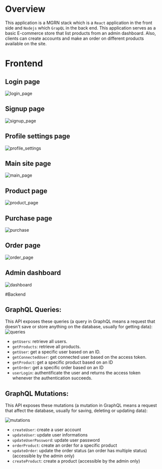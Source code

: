 # Overview 

 This application is a MGRN stack which is a `React` application in the front side and `Nodejs` which `GrapQL` in the back end.
This application serves as a basic E-commerce store that list products from an admin dashboard. Also, clients can create accounts and make an order on different products available on the site.

# Frontend
## Login page
![login_page](https://amirplatform.s3.eu-central-1.amazonaws.com/project/pc4y3bmyakbfqitwydij.png)
## Signup page
![signup_page](https://amirplatform.s3.eu-central-1.amazonaws.com/project/luj6o8yzbfo3bnslqazw.png)
## Profile settings page
![profile_settings](https://amirplatform.s3.eu-central-1.amazonaws.com/project/rrejks0cbvevjft9bl69.png)

## Main site page 
![main_page](https://amirplatform.s3.eu-central-1.amazonaws.com/project/tzqukmid7nnbz9eo25kg.png)
## Product page
![product_page](https://amirplatform.s3.eu-central-1.amazonaws.com/project/mwsc28t3hdgygtygpvom.png)

## Purchase page
![purchase](https://amirplatform.s3.eu-central-1.amazonaws.com/project/djmdssf9foninfn9opxz.png)

## Order page
![order_page](https://amirplatform.s3.eu-central-1.amazonaws.com/project/xyreucbbr7bw508hntsi.png)

## Admin dashboard
![dashboard](https://amirplatform.s3.eu-central-1.amazonaws.com/project/wmaikhjpdkszg5l5gfoq.png)

#Backend
## GraphQL Queries:

This API exposes these queries (a query in GraphQL means a request that doesn't save or store anything on the database, usually for getting data):
![queries](https://amirplatform.s3.eu-central-1.amazonaws.com/project/1668287611558-Screenshot%202022-11-12%20at%2022.12.32.png)

* `getUsers`: retrieve all users.
* `getProducts`: retrieve all products.
* `getUser`: get a specific user based on an ID.
* `getConnectedUser`: get connected user based on the access token.
* `getProduct`: get a specific product based on an ID
* `getOrder`: get a specific order based on an ID
* `userLogin`: authentificate the user and returns the access token whenever the authentication succeeds.

## GraphQL Mutations:

This API exposes these mutations (a mutation in GraphQL means a request that affect the database, usually for saving, deleting or updating data):

![mutations](https://amirplatform.s3.eu-central-1.amazonaws.com/project/1668287611567-Screenshot%202022-11-12%20at%2022.12.43.png)

* `createUser`: create a user account
* `updateUser`: update user informations
* `updateUserPassword`: update user password
* `orderProduct`: create an order for a specific product
* `updateOrder`: update the order status (an order has multiple status) (accessible by the admin only)
* `createProduct`: create a product (accessible by the admin only)




